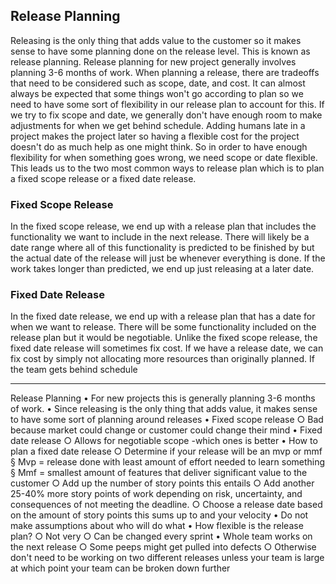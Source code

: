## Release Planning

Releasing is the only thing that adds value to the customer so it makes sense to have some planning done on the release level. This is known as release planning. Release planning for new project generally involves planning 3-6 months of work. When planning a release, there are tradeoffs that need to be considered such as scope, date, and cost. It can almost always be expected that some things won't go according to plan so we need to have some sort of flexibility in our release plan to account for this. If we try to fix scope and date, we generally don't have enough room to make adjustments for when we get behind schedule. Adding humans late in a project makes the project later so having a flexible cost for the project doesn't do as much help as one might think. So in order to have enough flexibility for when something goes wrong, we need scope or date flexible. This leads us to the two most common ways to release plan which is to plan a fixed scope release or a fixed date release.

### Fixed Scope Release
In the fixed scope release, we end up with a release plan that includes the functionality we want to include in the next release. There will likely be a date range where all of this functionality is predicted to be finished by but the actual date of the release will just be whenever everything is done. If the work takes longer than predicted, we end up just releasing at a later date.

### Fixed Date Release
In the fixed date release, we end up with a release plan that has a date for when we want to release. There will be some functionality included on the release plan but it would be negotiable. Unlike the fixed scope release, the fixed date release will sometimes fix cost. If we have a release date, we can fix cost by simply not allocating more resources than originally planned. If the team gets behind schedule

-----------------------------------------------------------------
Release Planning
	• For new projects this is generally planning 3-6 months of work. 
	• Since releasing is the only thing that adds value, it makes sense to have some sort of planning around releases
	• Fixed scope release
		○ Bad because market could change or customer could change their mind
	• Fixed date release
		○ Allows for negotiable scope
	-which ones is better
	• How to plan a fixed date release
		○ Determine if your release will be an mvp or mmf
			§ Mvp = release done with least amount of effort needed to learn something
			§ Mmf = smallest amount of features that deliver significant value to the customer
		○ Add up the number of story points this entails
		○ Add another 25-40% more story points of work depending on risk, uncertainty, and consequences of not meeting the deadline. 
		○ Choose a release date based on the amount of story points this sums up to and your velocity
	• Do not make assumptions about who will do what
	• How flexible is the release plan?
		○ Not very
		○ Can be changed every sprint
	• Whole team works on the next release
		○ Some peeps might get pulled into defects
		○ Otherwise don't need to be working on two different releases unless your team is large at which point your team can be broken down further
